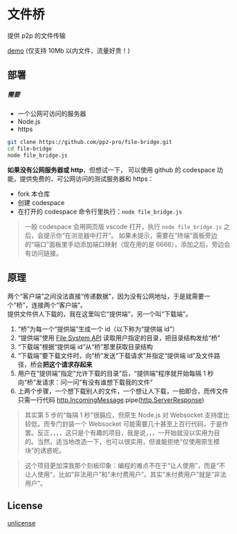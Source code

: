# 文件桥
提供 p2p 的文件传输

[demo](https://bridge.ppz.我爱你/) (仅支持 10Mb 以内文件，流量好贵！)

## 部署
##### 需要
+ 一个公网可访问的服务器
+ Node.js
+ https

``` bash
git clone https://github.com/ppz-pro/file-bridge.git
cd file-bridge
node file_bridge.js
```

**如果没有公网服务器或 http**，但想试一下，
可以使用 github 的 codespace 功能，提供免费的、可公网访问的测试服务器和 https：
+ fork 本仓库
+ 创建 codespace
+ 在打开的 codespace 命令行里执行：`node file_bridge.js`

> 一般 codespace 会用网页版 vscode 打开，执行 `node file_bridge.js` 之后，会提示你“在浏览器中打开”。
> 如果未提示，需要在“终端”面板旁边的“端口”面板里手动添加端口映射（现在用的是 6666），添加之后，旁边会有访问链接。

## 原理
两个“客户端”之间没法直接“传递数据”，因为没有公网地址，于是就需要一个“桥”，连接两个“客户端”。  
提供文件供人下载的，我在这里叫它“提供端”，另一个叫“下载端”。  

1. “桥”为每一个“提供端”生成一个 id（以下称为“提供端 id”）
2. “提供端”使用 [File System API](https://developer.mozilla.org/en-US/docs/Web/API/File_System_API) 读取用户指定的目录，把目录结构发给“桥”
3. “下载端”根据“提供端 id”从“桥”那里获取目录结构
4. “下载端”要下载文件时，向“桥”发送“下载请求”并指定“提供端 id”及文件路径，桥会**把这个请求存起来**
5. 用户在“提供端”指定“允许下载的目录”后，“提供端”程序就开始每隔 1 秒向“桥”发请求：问一问“有没有谁想下载我的文件”
6. 上两个步骤，一个想下载别人的文件，一个想让人下载，一拍即合，而传文件只需一行代码 [http.IncomingMessage](https://nodejs.org/api/http.html#class-httpincomingmessage).pipe([http.ServerResponse](https://nodejs.org/api/http.html#class-httpserverresponse))

> 其实第 5 步的“每隔 1 秒”很膈应，但原生 Node.js 对 Websocket 支持度比较低，而专门封装一个 Websocket 可能需要几十甚至上百行代码，于是作罢。反正，，，，这只是个有趣的项目，我是说，，，一开始就没以实用为目的。当然，适当地改造一下，也可以很实用，但谁能拒绝“仅使用原生模块”的诱惑呢。

> 这个项目更加深我那个刻板印象：编程的难点不在于“让人使用”，而是“不让人使用”，比如“非法用户”和“未付费用户”。其实“未付费用户”就是“非法用户”。

## License
[unlicense](https://unlicense.org)

